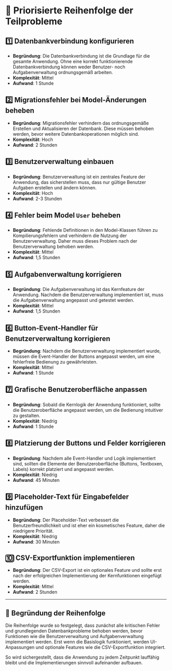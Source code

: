 # 🔄 **Priorisierte Reihenfolge der Teilprobleme**

## 1️⃣ **Datenbankverbindung konfigurieren**
   - **Begründung**: Die Datenbankverbindung ist die Grundlage für die gesamte Anwendung. Ohne eine korrekt funktionierende Datenbankverbindung können weder Benutzer- noch Aufgabenverwaltung ordnungsgemäß arbeiten.
   - **Komplexität**: Mittel  
   - **Aufwand**: 1 Stunde  

## 2️⃣ **Migrationsfehler bei Model-Änderungen beheben**
   - **Begründung**: Migrationsfehler verhindern das ordnungsgemäße Erstellen und Aktualisieren der Datenbank. Diese müssen behoben werden, bevor weitere Datenbankoperationen möglich sind.
   - **Komplexität**: Hoch  
   - **Aufwand**: 2 Stunden  

## 3️⃣ **Benutzerverwaltung einbauen**
   - **Begründung**: Benutzerverwaltung ist ein zentrales Feature der Anwendung, das sicherstellen muss, dass nur gültige Benutzer Aufgaben erstellen und ändern können.
   - **Komplexität**: Hoch  
   - **Aufwand**: 2-3 Stunden  

## 4️⃣ **Fehler beim Model `User` beheben**
   - **Begründung**: Fehlende Definitionen in den Model-Klassen führen zu Kompilierungsfehlern und verhindern die Nutzung der Benutzerverwaltung. Daher muss dieses Problem nach der Benutzerverwaltung behoben werden.
   - **Komplexität**: Mittel  
   - **Aufwand**: 1,5 Stunden  

## 5️⃣ **Aufgabenverwaltung korrigieren**
   - **Begründung**: Die Aufgabenverwaltung ist das Kernfeature der Anwendung. Nachdem die Benutzerverwaltung implementiert ist, muss die Aufgabenverwaltung angepasst und getestet werden.
   - **Komplexität**: Mittel  
   - **Aufwand**: 1,5 Stunden  

## 6️⃣ **Button-Event-Handler für Benutzerverwaltung korrigieren**
   - **Begründung**: Nachdem die Benutzerverwaltung implementiert wurde, müssen die Event-Handler der Buttons angepasst werden, um eine fehlerfreie Bedienung zu gewährleisten.
   - **Komplexität**: Mittel  
   - **Aufwand**: 1 Stunde  

## 7️⃣ **Grafische Benutzeroberfläche anpassen**
   - **Begründung**: Sobald die Kernlogik der Anwendung funktioniert, sollte die Benutzeroberfläche angepasst werden, um die Bedienung intuitiver zu gestalten.
   - **Komplexität**: Niedrig  
   - **Aufwand**: 1 Stunde  

## 8️⃣ **Platzierung der Buttons und Felder korrigieren**
   - **Begründung**: Nachdem alle Event-Handler und Logik implementiert sind, sollten die Elemente der Benutzeroberfläche (Buttons, Textboxen, Labels) korrekt platziert und angepasst werden.
   - **Komplexität**: Niedrig  
   - **Aufwand**: 45 Minuten  

## 9️⃣ **Placeholder-Text für Eingabefelder hinzufügen**
   - **Begründung**: Der Placeholder-Text verbessert die Benutzerfreundlichkeit und ist eher ein kosmetisches Feature, daher die niedrigere Priorität.
   - **Komplexität**: Niedrig  
   - **Aufwand**: 30 Minuten  

## 🔟 **CSV-Exportfunktion implementieren**
   - **Begründung**: Der CSV-Export ist ein optionales Feature und sollte erst nach der erfolgreichen Implementierung der Kernfunktionen eingefügt werden.
   - **Komplexität**: Mittel  
   - **Aufwand**: 2 Stunden  

---

## 📝 **Begründung der Reihenfolge**
Die Reihenfolge wurde so festgelegt, dass zunächst alle kritischen Fehler und grundlegenden Datenbankprobleme behoben werden, bevor Funktionen wie die Benutzerverwaltung und Aufgabenverwaltung implementiert werden. Erst wenn die Basislogik funktioniert, werden UI-Anpassungen und optionale Features wie die CSV-Exportfunktion integriert. 

So wird sichergestellt, dass die Anwendung zu jedem Zeitpunkt lauffähig bleibt und die Implementierungen sinnvoll aufeinander aufbauen.
